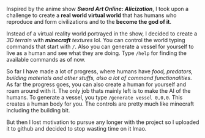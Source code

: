 Inspired by the anime show ***Sword Art Online: Alicization***, I took upon a challenge to create a
**real world virtual world** that has humans who reproduce and form civilizations and to the **become
the god of it**.

Instead of a virtual reality world portrayed in the show, I decided to create a *3D terrain* with
***minecraft** textures* lol. You can control the world typing commands that start with `/`. Also you 
can generate a vessel for yourself to live as a human and see what they are doing. Type `/help`
for finding the available commands as of now.

So far I have made a lot of progress, where humans have *food, predators, building materials and 
other stuffs, also a lot of command functionalities*. As far the progress goes, you can also create
a human for yourself and roam around with it. The only job thats mainly left is to make the AI of
the humans. To generate a vessel, you type `/generate vessel 0,0,0`. This creates a human body for
you. The controls are pretty much like minecraft including the building bit.

But then I lost motivation to pursue any longer with the project so I uploaded it to github and decided
to stop wasting time on it lmao.
